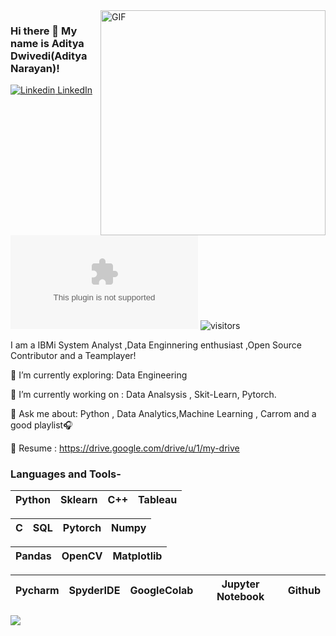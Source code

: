 <img align="right" alt="GIF" src="https://i.imgur.com/9GNZGLH.gif" width="360"/>

### Hi there 👋 My name is Aditya Dwivedi(Aditya Narayan)! 

[![Linkedin](https://i.stack.imgur.com/gVE0j.png) LinkedIn](https://www.linkedin.com/in/aditya-narayan-070b2b115/)&nbsp; [![Twitter](https://img.shields.io/twitter/url/https/twitter.com)](https://twitter.com/thereal_adi) ![visitors](https://hit-badger.glitch.me/badge?page_id=bhav09.id)

<!--
**bhav09/bhav09** is a ✨ _special_ ✨ repository because its `README.md` (this file) appears on your GitHub profile.

Here are some ideas to get you started:

- 🔭 I’m currently working on ...
- 🌱 I’m currently learning ...
- 👯 I’m looking to collaborate on ...
- 🤔 I’m looking for help with ...
- 💬 Ask me about ...
- 📫 How to reach me: ...
- 😄 Pronouns: ...
- ⚡ Fun fact: ...

-->

I am a IBMi System Analyst ,Data Enginnering enthusiast ,Open Source Contributor and a Teamplayer!
 

🌱 I’m currently exploring: Data Engineering

🔭 I’m currently working on : Data Analsysis , Skit-Learn, Pytorch.

💬 Ask me about: Python , Data Analytics,Machine Learning , Carrom and a good playlist🎧

📄 Resume : https://drive.google.com/drive/u/1/my-drive 

### Languages and Tools-


| Python | Sklearn | C++ | Tableau |
| :---: | :---: | :---: | :---: |


| C | SQL | Pytorch | Numpy |
| :---: | :---: | :---: | :---: |

| Pandas | OpenCV | Matplotlib |
| :---: |:---: | :---: |

| Pycharm | SpyderIDE | GoogleColab | Jupyter Notebook | Github |
| :---: | :---: | :---: | :---: | :---: |

![](https://github-readme-stats.vercel.app/api?username=dwivediaditya&show_icons=true&line_height=30)
